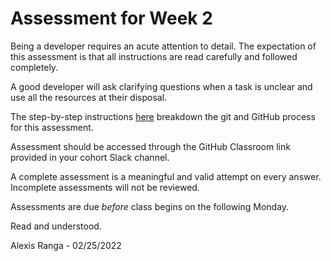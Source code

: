 # Assessment for Week 2

Being a developer requires an acute attention to detail. The expectation of this assessment is that all instructions are read carefully and followed completely.

A good developer will ask clarifying questions when a task is unclear and use all the resources at their disposal.

The step-by-step instructions [here](https://github.com/LEARNAcademy/Syllabus/blob/main/github/assessments.md) breakdown the git and GitHub process for this assessment.

Assessment should be accessed through the GitHub Classroom link provided in your cohort Slack channel.

A complete assessment is a meaningful and valid attempt on every answer. Incomplete assessments will not be reviewed.

Assessments are due *before* class begins on the following Monday.

Read and understood. 

Alexis Ranga - 02/25/2022